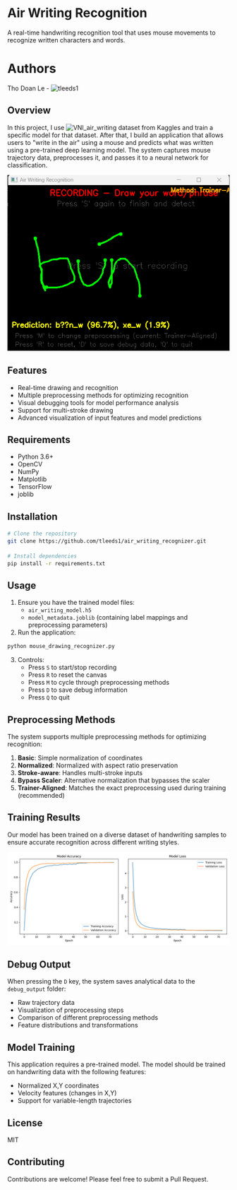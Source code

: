 # Air Writing Recognition
A real-time handwriting recognition tool that uses mouse movements to recognize written characters and words.

# Authors
Tho Doan Le - ![tleeds1]('https://github.com/tleeds1')

## Overview
In this project, I use ![VNI_air_writing]('https://www.kaggle.com/datasets/trnhhunhthnhkhang/vi-air-writing') dataset from Kaggles and train a specific model for that dataset. After that, I build an application that allows users to "write in the air" using a mouse and predicts what was written using a pre-trained deep learning model. The system captures mouse trajectory data, preprocesses it, and passes it to a neural network for classification.

![Test Example](test.png)

## Features
- Real-time drawing and recognition
- Multiple preprocessing methods for optimizing recognition
- Visual debugging tools for model performance analysis
- Support for multi-stroke drawing
- Advanced visualization of input features and model predictions

## Requirements
- Python 3.6+
- OpenCV
- NumPy
- Matplotlib
- TensorFlow
- joblib

## Installation 
```bash
# Clone the repository
git clone https://github.com/tleeds1/air_writing_recognizer.git

# Install dependencies
pip install -r requirements.txt
```

## Usage
1. Ensure you have the trained model files:
   - `air_writing_model.h5`
   - `model_metadata.joblib` (containing label mappings and preprocessing parameters)
2. Run the application: 
```bash
python mouse_drawing_recognizer.py
```
3. Controls:
   - Press `S` to start/stop recording
   - Press `R` to reset the canvas
   - Press `M` to cycle through preprocessing methods
   - Press `D` to save debug information
   - Press `Q` to quit

## Preprocessing Methods
The system supports multiple preprocessing methods for optimizing recognition:
1. **Basic**: Simple normalization of coordinates
2. **Normalized**: Normalized with aspect ratio preservation
3. **Stroke-aware**: Handles multi-stroke inputs
4. **Bypass Scaler**: Alternative normalization that bypasses the scaler
5. **Trainer-Aligned**: Matches the exact preprocessing used during training (recommended)

## Training Results
Our model has been trained on a diverse dataset of handwriting samples to ensure accurate recognition across different writing styles.

![Training Results](training_history.png)

## Debug Output
When pressing the `D` key, the system saves analytical data to the `debug_output` folder:
- Raw trajectory data
- Visualization of preprocessing steps
- Comparison of different preprocessing methods
- Feature distributions and transformations

## Model Training
This application requires a pre-trained model. The model should be trained on handwriting data with the following features:
- Normalized X,Y coordinates
- Velocity features (changes in X,Y)
- Support for variable-length trajectories

## License
MIT

## Contributing
Contributions are welcome! Please feel free to submit a Pull Request.
